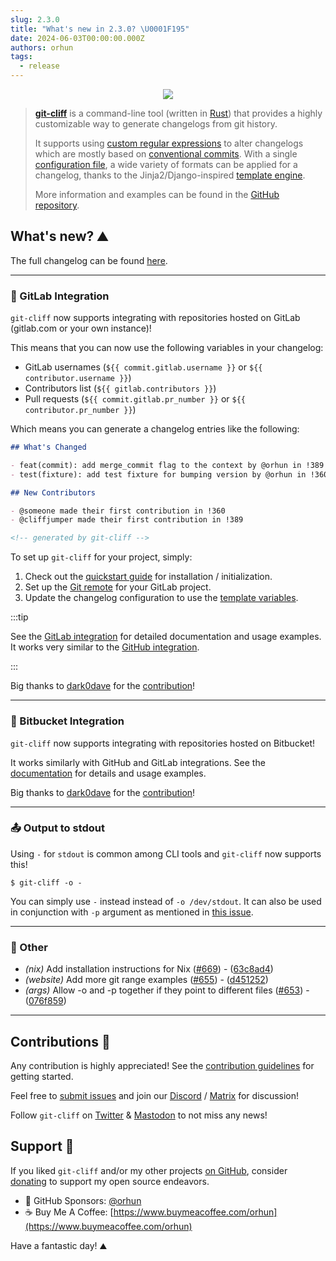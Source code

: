 ```yaml
---
slug: 2.3.0
title: "What's new in 2.3.0? \U0001F195"
date: 2024-06-03T00:00:00.000Z
authors: orhun
tags:
  - release
---
```


<center>

  <a href="https://github.com/orhun/git-cliff">
    <img src="/img/git-cliff-anim.gif" />
  </a>

</center>

> [**git-cliff**](https://github.com/orhun/git-cliff) is a command-line tool (written in [Rust](https://www.rust-lang.org/)) that provides a highly customizable way to generate changelogs from git history.
>
> It supports using [custom regular expressions](/docs/configuration/git#commit_parsers) to alter changelogs which are mostly based on [conventional commits](/docs/configuration/git#conventional_commits). With a single [configuration file](/docs/configuration), a wide variety of formats can be applied for a changelog, thanks to the Jinja2/Django-inspired [template engine](/docs/category/templating).
>
> More information and examples can be found in the [GitHub repository](https://github.com/orhun/git-cliff).

## What's new? ⛰️

The full changelog can be found [here](https://github.com/orhun/git-cliff/blob/main/CHANGELOG.md).

---

### 🦊 GitLab Integration

`git-cliff` now supports integrating with repositories hosted on GitLab (gitlab.com or your own instance)!

This means that you can now use the following variables in your changelog:

- GitLab usernames (`${{ commit.gitlab.username }}` or `${{ contributor.username }}`)
- Contributors list (`${{ gitlab.contributors }}`)
- Pull requests (`${{ commit.gitlab.pr_number }}` or `${{ contributor.pr_number }}`)

Which means you can generate a changelog entries like the following:

```md
## What's Changed

- feat(commit): add merge_commit flag to the context by @orhun in !389
- test(fixture): add test fixture for bumping version by @orhun in !360

## New Contributors

- @someone made their first contribution in !360
- @cliffjumper made their first contribution in !389

<!-- generated by git-cliff -->
```

To set up `git-cliff` for your project, simply:

1. Check out the [quickstart guide](https://git-cliff.org/docs/) for installation / initialization.
1. Set up the [Git remote](https://git-cliff.org/docs/configuration/remote/) for your GitLab project.
1. Update the changelog configuration to use the [template variables](https://git-cliff.org/docs/integration/gitlab/).

:::tip

See the [GitLab integration](https://git-cliff.org/docs/integration/gitlab) for detailed documentation and usage examples. It works very similar to the [GitHub integration](https://git-cliff.org/docs/integration/github).

:::

Big thanks to [dark0dave](https://github.com/dark0dave) for the [contribution](https://github.com/orhun/git-cliff/issues/654)!

---

### 📘 Bitbucket Integration

`git-cliff` now supports integrating with repositories hosted on Bitbucket!

It works similarly with GitHub and GitLab integrations. See the [documentation](https://git-cliff.org/docs/integration/bitbucket) for details and usage examples.

Big thanks to [dark0dave](https://github.com/dark0dave) for the [contribution](https://github.com/orhun/git-cliff/issues/654)!

---

### 📤 Output to stdout

Using `-` for `stdout` is common among CLI tools and `git-cliff` now supports this!

```
$ git-cliff -o -
```

You can simply use `-` instead instead of `-o /dev/stdout`. It can also be used in conjunction with `-p` argument as mentioned in [this issue](https://github.com/orhun/git-cliff/issues/643).

---

### 🧰 Other

- _(nix)_ Add installation instructions for Nix ([#669](https://github.com/orhun/git-cliff/issues/669)) - ([63c8ad4](https://github.com/orhun/git-cliff/commit/63c8ad43e9ecaa825ef1f0a67164265497f3a1dd))
- _(website)_ Add more git range examples ([#655](https://github.com/orhun/git-cliff/issues/655)) - ([d451252](https://github.com/orhun/git-cliff/commit/d4512521fbcfb971c94aa7794d78bced1ddec7a1))
- _(args)_ Allow -o and -p together if they point to different files ([#653](https://github.com/orhun/git-cliff/issues/653)) - ([076f859](https://github.com/orhun/git-cliff/commit/076f85915386c4769c838ca9a359d216249d2a97))

---

## Contributions 👥

Any contribution is highly appreciated! See the [contribution guidelines](https://github.com/orhun/git-cliff/blob/main/CONTRIBUTING.md) for getting started.

Feel free to [submit issues](https://github.com/orhun/git-cliff/issues/new/choose) and join our [Discord](https://discord.gg/W3mAwMDWH4) / [Matrix](https://matrix.to/#/#git-cliff:matrix.org) for discussion!

Follow `git-cliff` on [Twitter](https://twitter.com/git_cliff) & [Mastodon](https://fosstodon.org/@git_cliff) to not miss any news!

## Support 🌟

If you liked `git-cliff` and/or my other projects [on GitHub](https://github.com/orhun), consider [donating](https://donate.orhun.dev) to support my open source endeavors.

- 💖 GitHub Sponsors: [@orhun](https://github.com/sponsors/orhun)
- ☕ Buy Me A Coffee: [https://www.buymeacoffee.com/orhun](https://www.buymeacoffee.com/orhun)

Have a fantastic day! ⛰️

